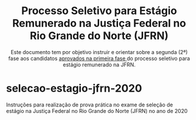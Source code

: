 <h1 align="center"> Processo Seletivo para Estágio Remunerado na Justiça Federal no Rio Grande do Norte (JFRN) </h1> 
<p align="center">Este documento tem por objetivo instruir e orientar sobre a segunda (2ª) fase aos candidatos <a href='https://www.jfrn.jus.br/administracao/estagios/2020/edital-resultado-1a-fase.pdf' target='_blank' > aprovados na primeira fase </a>   do processo seletivo para estágio remunerado na JFRN. </p>



# selecao-estagio-jfrn-2020
Instruções para realização de prova prática no exame de seleção de estágio na Justiça Federal no Rio Grande do Norte (JFRN) no ano de 2020
